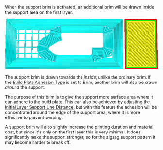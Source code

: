 When the support brim is activated, an additional brim will be drawn inside the support area on the first layer.

![The support brim](../images/support_brim_4mm.png)

The support brim is drawn towards the *inside*, unlike the ordinary brim. If the [Build Plate Adhesion Type](adhesion_type.md) is set to Brim, another brim will also be drawn *around* the support.

The purpose of this brim is to give the support more surface area where it can adhere to the build plate. This can also be achieved by adjusting the [Initial Layer Support Line Distance](support_initial_layer_line_distance.md), but with this feature the adhesion will be concentrated around the edge of the support area, where it is more effective to prevent warping.

A support brim will also slightly increase the printing duration and material cost, but since it's only on the first layer this is very minimal. It does significantly make the support stronger, so for the zigzag support pattern it may become harder to break off.